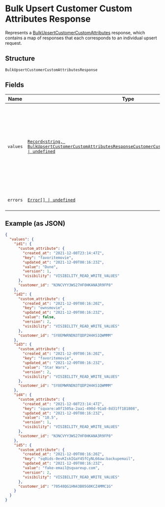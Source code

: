 
# Bulk Upsert Customer Custom Attributes Response

Represents a [BulkUpsertCustomerCustomAttributes](../../doc/api/customer-custom-attributes.md#bulk-upsert-customer-custom-attributes) response,
which contains a map of responses that each corresponds to an individual upsert request.

## Structure

`BulkUpsertCustomerCustomAttributesResponse`

## Fields

| Name | Type | Tags | Description |
|  --- | --- | --- | --- |
| `values` | [`Record<string, BulkUpsertCustomerCustomAttributesResponseCustomerCustomAttributeUpsertResponse> \| undefined`](../../doc/models/bulk-upsert-customer-custom-attributes-response-customer-custom-attribute-upsert-response.md) | Optional | A map of responses that correspond to individual upsert requests. Each response has the<br>same ID as the corresponding request and contains either a `customer_id` and `custom_attribute` or an `errors` field. |
| `errors` | [`Error[] \| undefined`](../../doc/models/error.md) | Optional | Any errors that occurred during the request. |

## Example (as JSON)

```json
{
  "values": {
    "id1": {
      "custom_attribute": {
        "created_at": "2021-12-08T23:14:47Z",
        "key": "favoritemovie",
        "updated_at": "2021-12-09T00:16:23Z",
        "value": "Dune",
        "version": 1,
        "visibility": "VISIBILITY_READ_WRITE_VALUES"
      },
      "customer_id": "N3NCVYY3WS27HF0HKANA3R9FP8"
    },
    "id2": {
      "custom_attribute": {
        "created_at": "2021-12-09T00:16:20Z",
        "key": "ownsmovie",
        "updated_at": "2021-12-09T00:16:23Z",
        "value": false,
        "version": 2,
        "visibility": "VISIBILITY_READ_WRITE_VALUES"
      },
      "customer_id": "SY8EMWRNDN3TQDP2H4KS1QWMMM"
    },
    "id3": {
      "custom_attribute": {
        "created_at": "2021-12-09T00:16:20Z",
        "key": "favoritemovie",
        "updated_at": "2021-12-09T00:16:23Z",
        "value": "Star Wars",
        "version": 2,
        "visibility": "VISIBILITY_READ_WRITE_VALUES"
      },
      "customer_id": "SY8EMWRNDN3TQDP2H4KS1QWMMM"
    },
    "id4": {
      "custom_attribute": {
        "created_at": "2021-12-08T23:14:47Z",
        "key": "square:a0f1505a-2aa1-490d-91a8-8d31ff181808",
        "updated_at": "2021-12-09T00:16:23Z",
        "value": "10.5",
        "version": 1,
        "visibility": "VISIBILITY_READ_WRITE_VALUES"
      },
      "customer_id": "N3NCVYY3WS27HF0HKANA3R9FP8"
    },
    "id5": {
      "custom_attribute": {
        "created_at": "2021-12-09T00:16:20Z",
        "key": "sq0ids-0evKIskIGaY45fCyNL66aw:backupemail",
        "updated_at": "2021-12-09T00:16:23Z",
        "value": "fake-email@squareup.com",
        "version": 2,
        "visibility": "VISIBILITY_READ_WRITE_VALUES"
      },
      "customer_id": "70548QG1HN43B05G0KCZ4MMC1G"
    }
  }
}
```

